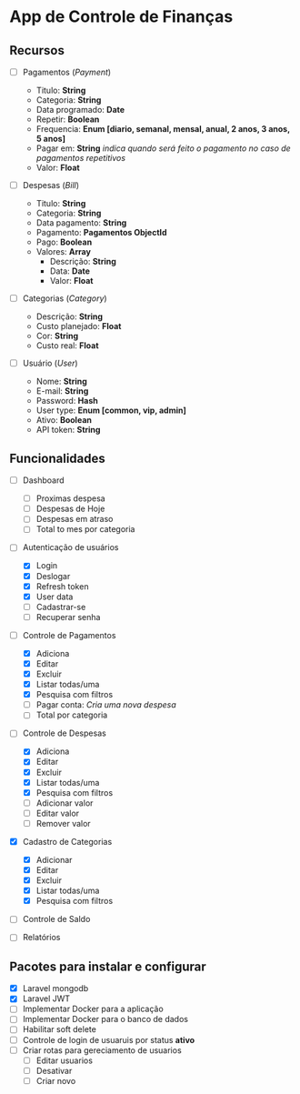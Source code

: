# App de Controle de Finanças

## Recursos

- [ ] Pagamentos (*Payment*)
    * Titulo: **String**
    * Categoria: **String**
    * Data programado: **Date**
    * Repetir: **Boolean**
    * Frequencia: **Enum [diario, semanal, mensal, anual, 2 anos, 3 anos, 5 anos]**
    * Pagar em: **String** *indica quando será feito o pagamento no caso de pagamentos repetitivos*
    * Valor: **Float**

- [ ] Despesas (*Bill*)
    * Titulo: **String**
    * Categoria: **String**
    * Data pagamento: **String**
    * Pagamento: **Pagamentos ObjectId**
    * Pago: **Boolean**
    * Valores: **Array**
        * Descrição: **String**
        * Data: **Date**
        * Valor: **Float**

- [ ] Categorias (*Category*)
    * Descrição: **String**
    * Custo planejado: **Float**
    * Cor: **String**
    * Custo real: **Float**

- [ ] Usuário (*User*)
    * Nome: **String**
    * E-mail: **String**
    * Password: **Hash**
    * User type: **Enum [common, vip, admin]**
    * Ativo: **Boolean**
    * API token: **String**


## Funcionalidades

- [ ] Dashboard
    - [ ] Proximas despesa
    - [ ] Despesas de Hoje
    - [ ] Despesas em atraso
    - [ ] Total to mes por categoria

- [ ] Autenticação de usuários
    - [X] Login
    - [X] Deslogar
    - [X] Refresh token
    - [X] User data
    - [ ] Cadastrar-se
    - [ ] Recuperar senha

- [ ] Controle de Pagamentos
    - [X] Adiciona
    - [X] Editar
    - [X] Excluir
    - [X] Listar todas/uma
    - [X] Pesquisa com filtros
    - [ ] Pagar conta: *Cria uma nova despesa*
    - [ ] Total por categoria

- [ ] Controle de Despesas
    - [X] Adiciona
    - [X] Editar
    - [X] Excluir
    - [X] Listar todas/uma
    - [X] Pesquisa com filtros
    - [ ] Adicionar valor
    - [ ] Editar valor
    - [ ] Remover valor

- [X] Cadastro de Categorias
    - [X] Adicionar
    - [X] Editar
    - [X] Excluir
    - [X] Listar todas/uma
    - [X] Pesquisa com filtros

- [ ] Controle de Saldo

- [ ] Relatórios


## Pacotes para instalar e configurar

- [X] Laravel mongodb
- [X] Laravel JWT
- [ ] Implementar Docker para a aplicação
- [ ] Implementar Docker para o banco de dados
- [ ] Habilitar soft delete
- [ ] Controle de login de usuaruis por status **ativo**
- [ ] Criar rotas para gereciamento de usuarios
    - [ ] Editar usuarios
    - [ ] Desativar
    - [ ] Criar novo